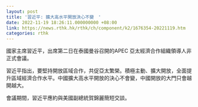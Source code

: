 ```yaml
---
layout: post
title: '習近平: 擴大高水平開放決心不變　'
date: 2022-11-19 18:26:11.000000000 +08:00
link: https://news.rthk.hk/rthk/ch/component/k2/1676354-20221119.htm
categories: rthk
---
```


國家主席習近平，出席第二日在泰國曼谷召開的APEC 亞太經濟合作組織領導人非正式會議。

習近平指出，要堅持開放區域合作，共促亞太繁榮。積極主動、擴大開放，全面提升區域經濟合作水平。中國擴大高水平開放的決心不會變，中國開放的大門只會越開越大。

會議期間，習近平應約與美國副總統賀錦麗簡短交談。
